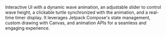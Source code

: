 Interactive UI with a dynamic wave animation, an adjustable slider to control wave height, a clickable turtle synchronized with the animation, and a real-time timer display. 
It leverages Jetpack Compose's state management, custom drawing with Canvas, and animation APIs for a seamless and engaging experience.
